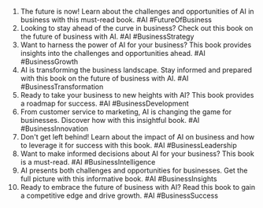 1. The future is now! Learn about the challenges and opportunities of AI in business with this must-read book. #AI #FutureOfBusiness
2. Looking to stay ahead of the curve in business? Check out this book on the future of business with AI. #AI #BusinessStrategy
3. Want to harness the power of AI for your business? This book provides insights into the challenges and opportunities ahead. #AI #BusinessGrowth
4. AI is transforming the business landscape. Stay informed and prepared with this book on the future of business with AI. #AI #BusinessTransformation
5. Ready to take your business to new heights with AI? This book provides a roadmap for success. #AI #BusinessDevelopment
6. From customer service to marketing, AI is changing the game for businesses. Discover how with this insightful book. #AI #BusinessInnovation
7. Don't get left behind! Learn about the impact of AI on business and how to leverage it for success with this book. #AI #BusinessLeadership
8. Want to make informed decisions about AI for your business? This book is a must-read. #AI #BusinessIntelligence
9. AI presents both challenges and opportunities for businesses. Get the full picture with this informative book. #AI #BusinessInsights
10. Ready to embrace the future of business with AI? Read this book to gain a competitive edge and drive growth. #AI #BusinessSuccess
